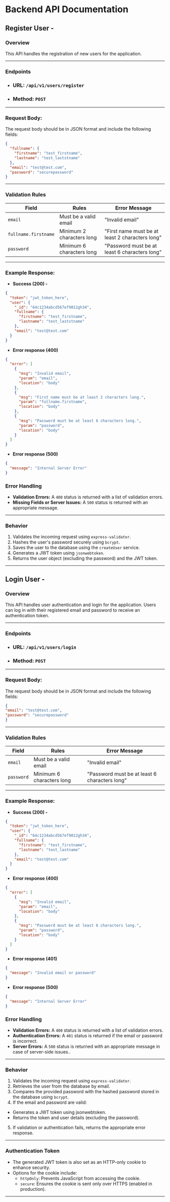 # Backend API Documentation

## **Register User** -

### Overview
This API handles the registration of new users for the application.

---

### Endpoints

- ### URL: `/api/v1/users/register`
- ### Method: `POST`

---

### Request Body:

The request body should be in JSON format and include the following fields:

  ```json
  {
    "fullname": {
      "firstname": "test_firstname",
      "lastname": "test_laststname"
    },
    "email": "test@test.com",
    "password": "securepassword"
  }
  ```
---

### **Validation Rules**

| Field                | Rules                          | Error Message                                  |
|----------------------|--------------------------------|-----------------------------------------------|
| `email`              | Must be a valid email         | "Invalid email"                               |
| `fullname.firstname` | Minimum 2 characters long     | "First name must be at least 2 characters long" |
| `password`           | Minimum 6 characters long     | "Password must be at least 6 characters long" |

---

### Example Response:

- **Success (200) -**
```json
{
  "token": "jwt_token_here",
  "user": {
    "_id": "64c1234abcd567ef9012gh34",
    "fullname": {
      "firstname": "test_firstname",
      "lastname": "test_laststname"
    },
    "email": "test@test.com"
  }
}
```

- **Error response (400)**

```json
{
  "error": [
    {
      "msg": "Invalid email",
      "param": "email",
      "location": "body"
    },
    {
      "msg": "First name must be at least 2 characters long.",
      "param": "fullname.firstname",
      "location": "body"
    },
    {
      "msg": "Password must be at least 6 characters long.",
      "param": "password",
      "location": "body"
    }
  ]
}
```

- **Error response (500)**

```json
{
  "message": "Internal Server Error"
}
```
### **Error Handling**
- **Validation Errors:** A `400` status is returned with a list of validation errors.
- **Missing Fields or Server Issues:** A `500` status is returned with an appropriate message.

---

### **Behavior**
1. Validates the incoming request using `express-validator`.
2. Hashes the user's password securely using `bcrypt`.
3. Saves the user to the database using the `createUser` service.
4. Generates a JWT token using `jsonwebtoken`.
5. Returns the user object (excluding the password) and the JWT token.

---

## **Login User** -

### Overview
This API handles user authentication and login for the application. Users can log in with their registered email and password to receive an authentication token.

---

### Endpoints

- ### URL: `/api/v1/users/login`
- ### Method: `POST`

---

### Request Body:

The request body should be in JSON format and include the following fields:

  ```json
  {
  "email": "test@test.com",
  "password": "securepassword"
  }
  ```
---

### **Validation Rules**

| Field                | Rules                          | Error Message                                  |
|----------------------|--------------------------------|-----------------------------------------------|
| `email`              | Must be a valid email         | "Invalid email"                               |
| `password`           | Minimum 6 characters long     | "Password must be at least 6 characters long" |

---

### Example Response:

- **Success (200) -**
```json
{
  "token": "jwt_token_here",
  "user": {
    "_id": "64c1234abcd567ef9012gh34",
    "fullname": {
      "firstname": "test_firstname",
      "lastname": "test_lastname"
    },
    "email": "test@test.com"
  }
}
```

- **Error response (400)**

```json
{
  "error": [
    {
      "msg": "Invalid email",
      "param": "email",
      "location": "body"
    },
    {
      "msg": "Password must be at least 6 characters long.",
      "param": "password",
      "location": "body"
    }
  ]
}
```

- **Error response (401)**

```json
{
  "message": "Invalid email or password"
}
```

- **Error response (500)**

```json
{
  "message": "Internal Server Error"
}
```

### **Error Handling**
- **Validation Errors:** A `400` status is returned with a list of validation errors.
- **Authentication Errors:** A `401` status is returned if the email or password is incorrect.
- **Server Errors:** A `500` status is returned with an appropriate message in case of server-side issues..

---

### **Behavior**
1. Validates the incoming request using `express-validator`.
2. Retrieves the user from the database by email.
3. Compares the provided password with the hashed password stored in the database using `bcrypt`.
4. If the email and password are valid: 
  - Generates a JWT token using jsonwebtoken.
  - Returns the token and user details (excluding the password).
5. If validation or authentication fails, returns the appropriate error response.

---

### **Authentication Token**
- The generated JWT token is also set as an HTTP-only cookie to enhance security.
- Options for the cookie include:
  - `httpOnly`: Prevents JavaScript from accessing the cookie.
  - `secure`: Ensures the cookie is sent only over HTTPS (enabled in production).

---

